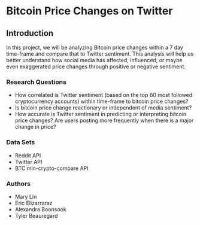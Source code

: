 # Bitcoin Price Changes on Twitter

## Introduction

In this project, we will be analyzing Bitcoin price changes within a 7 day time-frame and compare that to Twitter sentiment.
This analysis will help us better understand how social media has affected, influenced, or maybe even exaggerated price changes through positive or negative sentiment. 

### Research Questions

* How correlated is Twitter sentiment (based on the top 60 most followed cryptocurrency accounts) within time-frame to bitcoin price changes? 
* Is bitcoin price change reactionary or independent of media sentiment?
* How accurate is Twitter sentiment in predicting or interpreting bitcoin price changes?
Are users posting more frequently when there is a major change in price? 

### Data Sets
* Reddit API
* Twitter API
* BTC min-crypto-compare API

### Authors
* Mary Lin
* Eric Elizarraraz
* Alexandra Boonsook
* Tyler Beauregard
